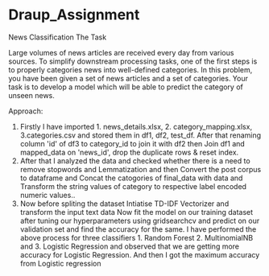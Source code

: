 # Draup_Assignment
News Classification
The Task

Large volumes of news articles are received every day from various sources. To simplify downstream processing tasks, one of the first steps is to properly categories news into well-defined categories. In this problem, you have been given a set of news articles and a set of categories. Your task is to develop a model which will be able to predict the category of unseen news.

Approach:
1.	Firstly I have imported 1. news_details.xlsx, 2. category_mapping.xlsx, 3.categories.csv and stored them in df1, df2, test_df. After that renaming column 'id' of df3 to category_id to join it with df2 then Join df1 and mapped_data on 'news_id', drop the duplicate rows & reset index.
2.	After that I analyzed the data and checked whether there is a need to remove stopwords  and Lemmatization and then Convert the post corpus to dataframe and Concat the catogories of final_data with data and Transform the string values of category to respective label encoded numeric values..
3.	Now before spliting the dataset  Intiatise TD-IDF Vectorizer and transform the input text data Now fit the model on our training dataset after tuning our hyperparameters using gridsearchcv and predict on our validation set and find the accuracy for the same. I have performed the above process for three classifiers 1. Random Forest  2. MultinomialNB  and 3. Logistic Regression and observed that we are getting more accuracy for Logistic Regression. And then I got the maximum accuracy from Logistic regression
